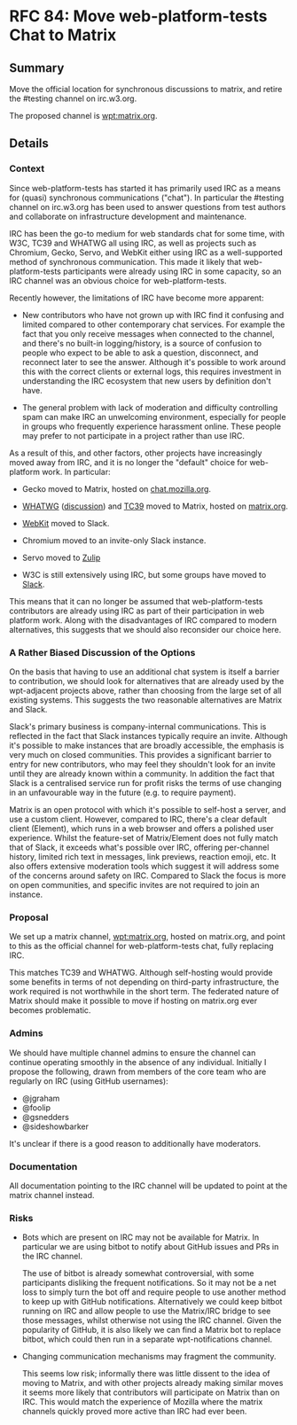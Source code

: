 # RFC 84: Move web-platform-tests Chat to Matrix

## Summary

Move the official location for synchronous discussions to matrix, and
retire the #testing channel on irc.w3.org.

The proposed channel is [wpt:matrix.org](https://app.element.io/#/room/#wpt:matrix.org).

## Details

### Context

Since web-platform-tests has started it has primarily used IRC as a
means for (quasi) synchronous communications ("chat"). In particular the
#testing channel on irc.w3.org has been used to answer questions from
test authors and collaborate on infrastructure development and
maintenance.

IRC has been the go-to medium for web standards chat for some time,
with W3C, TC39 and WHATWG all using IRC, as well as projects such as
Chromium, Gecko, Servo, and WebKit either using IRC as a
well-supported method of synchronous communication. This made it
likely that web-platform-tests participants were already using IRC in
some capacity, so an IRC channel was an obvious choice for
web-platform-tests.

Recently however, the limitations of IRC have become more apparent:

* New contributors who have not grown up with IRC find it confusing
  and limited compared to other contemporary chat services. For
  example the fact that you only receive messages when connected to
  the channel, and there's no built-in logging/history, is a source of
  confusion to people who expect to be able to ask a question,
  disconnect, and reconnect later to see the answer. Although it's
  possible to work around this with the correct clients or external
  logs, this requires investment in understanding the IRC ecosystem
  that new users by definition don't have.

* The general problem with lack of moderation and difficulty
  controlling spam can make IRC an unwelcoming environment, especially
  for people in groups who frequently experience harassment
  online. These people may prefer to not participate in a project
  rather than use IRC.

As a result of this, and other factors, other projects have
increasingly moved away from IRC, and it is no longer the "default"
choice for web-platform work. In particular:

* Gecko moved to Matrix, hosted on
  [chat.mozilla.org](https://chat.mozilla.org).

* [WHATWG](https://app.element.io/#/room/#whatwg:matrix.org)
  ([discussion](https://github.com/whatwg/meta/issues/210)) and
  [TC39](https://app.element.io/#/room/#tc39-general:matrix.org) moved
  to Matrix, hosted on [matrix.org](https://matrix.org).

* [WebKit](https://webkit.org/getting-started/#contribute) moved to Slack.

* Chromium moved to an invite-only Slack instance.

* Servo moved to [Zulip](https://servo.zulipchat.com/)

* W3C is still extensively using IRC, but some groups have moved to
  [Slack](https://w3ccommunity.slack.com/).

This means that it can no longer be assumed that web-platform-tests
contributors are already using IRC as part of their participation in
web platform work. Along with the disadvantages of IRC compared to
modern alternatives, this suggests that we should also reconsider our
choice here.

### A Rather Biased Discussion of the Options

On the basis that having to use an additional chat system is itself a
barrier to contribution, we should look for alternatives that are
already used by the wpt-adjacent projects above, rather than choosing
from the large set of all existing systems. This suggests the two
reasonable alternatives are Matrix and Slack.

Slack's primary business is company-internal communications. This is
reflected in the fact that Slack instances typically require an
invite. Although it's possible to make instances that are broadly
accessible, the emphasis is very much on closed communities. This
provides a significant barrier to entry for new contributors, who may
feel they shouldn't look for an invite until they are already known
within a community. In addition the fact that Slack is a centralised
service run for profit risks the terms of use changing in an
unfavourable way in the future (e.g. to require payment).

Matrix is an open protocol with which it's possible to self-host a
server, and use a custom client. However, compared to IRC, there's a
clear default client (Element), which runs in a web browser and offers
a polished user experience. Whilst the feature-set of Matrix/Element
does not fully match that of Slack, it exceeds what's possible over
IRC, offering per-channel history, limited rich text in messages, link
previews, reaction emoji, etc. It also offers extensive moderation
tools which suggest it will address some of the concerns around safety
on IRC. Compared to Slack the focus is more on open communities, and
specific invites are not required to join an instance.

### Proposal

We set up a matrix channel,
[wpt:matrix.org](https://app.element.io/#/room/#wpt:matrix.org),
hosted on matrix.org, and point to this as the official channel for
web-platform-tests chat, fully replacing IRC.

This matches TC39 and WHATWG. Although self-hosting would provide some
benefits in terms of not depending on third-party infrastructure, the
work required is not worthwhile in the short term. The federated
nature of Matrix should make it possible to move if hosting on
matrix.org ever becomes problematic.

### Admins

We should have multiple channel admins to ensure the channel can
continue operating smoothly in the absence of any
individual. Initially I propose the following, drawn from members of
the core team who are regularly on IRC (using GitHub usernames):

* @jgraham
* @foolip
* @gsnedders
* @sideshowbarker

It's unclear if there is a good reason to additionally have moderators.

### Documentation

All documentation pointing to the IRC channel will be updated to point
at the matrix channel instead.

### Risks

 * Bots which are present on IRC may not be available for Matrix. In
   particular we are using bitbot to notify about GitHub issues and
   PRs in the IRC channel.

   The use of bitbot is already somewhat controversial, with some
   participants disliking the frequent notifications. So it may not be
   a net loss to simply turn the bot off and require people to use
   another method to keep up with GitHub notifications. Alternatively
   we could keep bitbot running on IRC and allow people to use the
   Matrix/IRC bridge to see those messages, whilst otherwise not using
   the IRC channel. Given the popularity of GitHub, it is also likely
   we can find a Matrix bot to replace bitbot, which could then run in
   a separate wpt-notifications channel.

 * Changing communication mechanisms may fragment the community.

   This seems low risk; informally there was little dissent to the
   idea of moving to Matrix, and with other projects already making
   similar moves it seems more likely that contributors will
   participate on Matrix than on IRC. This would match the experience
   of Mozilla where the matrix channels quickly proved more active
   than IRC had ever been.
